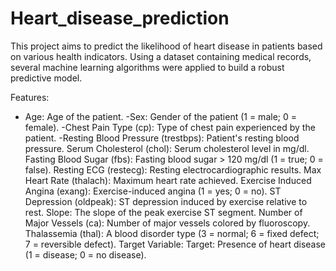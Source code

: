 # Heart_disease_prediction
This project aims to predict the likelihood of heart disease in patients based on various health indicators. Using a dataset containing medical records, several machine learning algorithms were applied to build a robust predictive model.

Features:
- Age: Age of the patient.
-Sex: Gender of the patient (1 = male; 0 = female).
-Chest Pain Type (cp): Type of chest pain experienced by the patient.
-Resting Blood Pressure (trestbps): Patient's resting blood pressure.
Serum Cholesterol (chol): Serum cholesterol level in mg/dl.
Fasting Blood Sugar (fbs): Fasting blood sugar > 120 mg/dl (1 = true; 0 = false).
Resting ECG (restecg): Resting electrocardiographic results.
Max Heart Rate (thalach): Maximum heart rate achieved.
Exercise Induced Angina (exang): Exercise-induced angina (1 = yes; 0 = no).
ST Depression (oldpeak): ST depression induced by exercise relative to rest.
Slope: The slope of the peak exercise ST segment.
Number of Major Vessels (ca): Number of major vessels colored by fluoroscopy.
Thalassemia (thal): A blood disorder type (3 = normal; 6 = fixed defect; 7 = reversible defect).
Target Variable:
Target: Presence of heart disease (1 = disease; 0 = no disease).
